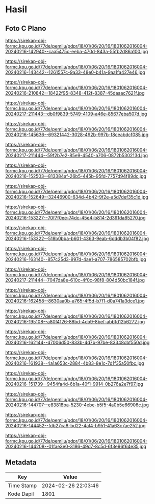 # Hasil

## Foto C Plano

https://sirekap-obj-formc.kpu.go.id/77de/pemilu/pdpr/18/01/06/20/16/1801062016004-20240216-142940--caa5475c-eeba-470d-843a-55fb2d86a100.jpg

https://sirekap-obj-formc.kpu.go.id/77de/pemilu/pdpr/18/01/06/20/16/1801062016004-20240216-143442--1261557c-9a33-48e0-b41a-9aa1fa427e46.jpg

https://sirekap-obj-formc.kpu.go.id/77de/pemilu/pdpr/18/01/06/20/16/1801062016004-20240216-210842--18422f95-8348-412f-8387-45daaac7621f.jpg

https://sirekap-obj-formc.kpu.go.id/77de/pemilu/pdpr/18/01/06/20/16/1801062016004-20240217-211443--db0f9839-5749-4109-a46e-85677eba507d.jpg

https://sirekap-obj-formc.kpu.go.id/77de/pemilu/pdpr/18/01/06/20/16/1801062016004-20240216-145636--69321442-3028-492b-997b-f8ceabdcf085.jpg

https://sirekap-obj-formc.kpu.go.id/77de/pemilu/pdpr/18/01/06/20/16/1801062016004-20240217-211444--59f2b7e2-85e9-4540-a706-0872b530213d.jpg

https://sirekap-obj-formc.kpu.go.id/77de/pemilu/pdpr/18/01/06/20/16/1801062016004-20240216-152503--813384af-26b5-445b-95fd-7757d94f89dc.jpg

https://sirekap-obj-formc.kpu.go.id/77de/pemilu/pdpr/18/01/06/20/16/1801062016004-20240216-152649--32446900-634d-4b42-9f2e-a5d7def35c1d.jpg

https://sirekap-obj-formc.kpu.go.id/77de/pemilu/pdpr/18/01/06/20/16/1801062016004-20240216-153227--70f7f0ee-74dc-45e4-b814-2d391da85270.jpg

https://sirekap-obj-formc.kpu.go.id/77de/pemilu/pdpr/18/01/06/20/16/1801062016004-20240216-153322--518b0bba-b601-4363-9eab-6dddb3b04f82.jpg

https://sirekap-obj-formc.kpu.go.id/77de/pemilu/pdpr/18/01/06/20/16/1801062016004-20240216-163140--857c25d3-997d-4ae1-a707-786585702bfb.jpg

https://sirekap-obj-formc.kpu.go.id/77de/pemilu/pdpr/18/01/06/20/16/1801062016004-20240217-211444--7047da8e-610c-4f0c-98f8-804d50bc184f.jpg

https://sirekap-obj-formc.kpu.go.id/77de/pemilu/pdpr/18/01/06/20/16/1801062016004-20240216-162458--8630aa0b-a765-4f5d-b7f1-d0a741a3dce1.jpg

https://sirekap-obj-formc.kpu.go.id/77de/pemilu/pdpr/18/01/06/20/16/1801062016004-20240216-195108--a80f4126-88bd-4cb9-8bef-abb1d12b6272.jpg

https://sirekap-obj-formc.kpu.go.id/77de/pemilu/pdpr/18/01/06/20/16/1801062016004-20240216-162144--d7006d50-833b-4d7b-97be-83348cbf550d.jpg

https://sirekap-obj-formc.kpu.go.id/77de/pemilu/pdpr/18/01/06/20/16/1801062016004-20240216-161938--4a1a653c-2884-4b83-8e1c-7d1f35a50fbc.jpg

https://sirekap-obj-formc.kpu.go.id/77de/pemilu/pdpr/18/01/06/20/16/1801062016004-20240216-151739--9454fa4d-6b1a-40f1-9914-0b276a2e7f97.jpg

https://sirekap-obj-formc.kpu.go.id/77de/pemilu/pdpr/18/01/06/20/16/1801062016004-20240216-144707--e83818ba-5230-4ebe-b5f5-4a0b5e66906c.jpg

https://sirekap-obj-formc.kpu.go.id/77de/pemilu/pdpr/18/01/06/20/16/1801062016004-20240216-144452--fdb27ca8-bd22-4af4-b951-41a63c7ae252.jpg

https://sirekap-obj-formc.kpu.go.id/77de/pemilu/pdpr/18/01/06/20/16/1801062016004-20240216-144208--01fae3e0-3186-49d7-8c5d-6f3e96f64e35.jpg


## Metadata

| Key        | Value               |
| ---------- | ------------------- |
| Time Stamp | 2024-02-26 22:03:46 |
| Kode Dapil | 1801                |



